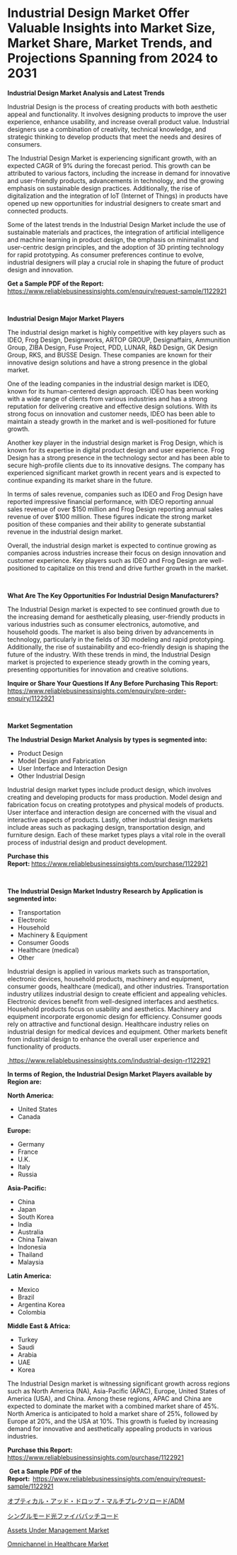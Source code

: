 <p><h1>Industrial Design Market Offer Valuable Insights into Market Size, Market Share, Market Trends, and Projections Spanning from 2024 to 2031</h1></p><p><strong>Industrial Design Market Analysis and Latest Trends</strong></p>
<p><p>Industrial Design is the process of creating products with both aesthetic appeal and functionality. It involves designing products to improve the user experience, enhance usability, and increase overall product value. Industrial designers use a combination of creativity, technical knowledge, and strategic thinking to develop products that meet the needs and desires of consumers.</p><p>The Industrial Design Market is experiencing significant growth, with an expected CAGR of 9% during the forecast period. This growth can be attributed to various factors, including the increase in demand for innovative and user-friendly products, advancements in technology, and the growing emphasis on sustainable design practices. Additionally, the rise of digitalization and the integration of IoT (Internet of Things) in products have opened up new opportunities for industrial designers to create smart and connected products.</p><p>Some of the latest trends in the Industrial Design Market include the use of sustainable materials and practices, the integration of artificial intelligence and machine learning in product design, the emphasis on minimalist and user-centric design principles, and the adoption of 3D printing technology for rapid prototyping. As consumer preferences continue to evolve, industrial designers will play a crucial role in shaping the future of product design and innovation.</p></p>
<p><strong>Get a Sample PDF of the Report:&nbsp;</strong> <a href="https://www.reliablebusinessinsights.com/enquiry/request-sample/1122921">https://www.reliablebusinessinsights.com/enquiry/request-sample/1122921</a></p>
<p>&nbsp;</p>
<p><strong>Industrial Design Major Market Players</strong></p>
<p><p>The industrial design market is highly competitive with key players such as IDEO, Frog Design, Designworks, ARTOP GROUP, Designaffairs, Ammunition Group, ZIBA Design, Fuse Project, PDD, LUNAR, R&D Design, GK Design Group, RKS, and BUSSE Design. These companies are known for their innovative design solutions and have a strong presence in the global market.</p><p>One of the leading companies in the industrial design market is IDEO, known for its human-centered design approach. IDEO has been working with a wide range of clients from various industries and has a strong reputation for delivering creative and effective design solutions. With its strong focus on innovation and customer needs, IDEO has been able to maintain a steady growth in the market and is well-positioned for future growth.</p><p>Another key player in the industrial design market is Frog Design, which is known for its expertise in digital product design and user experience. Frog Design has a strong presence in the technology sector and has been able to secure high-profile clients due to its innovative designs. The company has experienced significant market growth in recent years and is expected to continue expanding its market share in the future.</p><p>In terms of sales revenue, companies such as IDEO and Frog Design have reported impressive financial performance, with IDEO reporting annual sales revenue of over $150 million and Frog Design reporting annual sales revenue of over $100 million. These figures indicate the strong market position of these companies and their ability to generate substantial revenue in the industrial design market.</p><p>Overall, the industrial design market is expected to continue growing as companies across industries increase their focus on design innovation and customer experience. Key players such as IDEO and Frog Design are well-positioned to capitalize on this trend and drive further growth in the market.</p></p>
<p>&nbsp;</p>
<p><strong>What Are The Key Opportunities For Industrial Design Manufacturers?</strong></p>
<p><p>The Industrial Design market is expected to see continued growth due to the increasing demand for aesthetically pleasing, user-friendly products in various industries such as consumer electronics, automotive, and household goods. The market is also being driven by advancements in technology, particularly in the fields of 3D modeling and rapid prototyping. Additionally, the rise of sustainability and eco-friendly design is shaping the future of the industry. With these trends in mind, the Industrial Design market is projected to experience steady growth in the coming years, presenting opportunities for innovation and creative solutions.</p></p>
<p><strong>Inquire or Share Your Questions If Any Before Purchasing This Report:</strong> <a href="https://www.reliablebusinessinsights.com/enquiry/pre-order-enquiry/1122921">https://www.reliablebusinessinsights.com/enquiry/pre-order-enquiry/1122921</a></p>
<p>&nbsp;</p>
<p><strong>Market Segmentation</strong></p>
<p><strong>The Industrial Design Market Analysis by types is segmented into:</strong></p>
<p><ul><li>Product Design</li><li>Model Design and Fabrication</li><li>User Interface and Interaction Design</li><li>Other Industrial Design</li></ul></p>
<p><p>Industrial design market types include product design, which involves creating and developing products for mass production. Model design and fabrication focus on creating prototypes and physical models of products. User interface and interaction design are concerned with the visual and interactive aspects of products. Lastly, other industrial design markets include areas such as packaging design, transportation design, and furniture design. Each of these market types plays a vital role in the overall process of industrial design and product development.</p></p>
<p><strong>Purchase this Report:&nbsp;</strong><a href="https://www.reliablebusinessinsights.com/purchase/1122921">https://www.reliablebusinessinsights.com/purchase/1122921</a></p>
<p>&nbsp;</p>
<p><strong>The Industrial Design Market Industry Research by Application is segmented into:</strong></p>
<p><ul><li>Transportation</li><li>Electronic</li><li>Household</li><li>Machinery & Equipment</li><li>Consumer Goods</li><li>Healthcare (medical)</li><li>Other</li></ul></p>
<p><p>Industrial design is applied in various markets such as transportation, electronic devices, household products, machinery and equipment, consumer goods, healthcare (medical), and other industries. Transportation industry utilizes industrial design to create efficient and appealing vehicles. Electronic devices benefit from well-designed interfaces and aesthetics. Household products focus on usability and aesthetics. Machinery and equipment incorporate ergonomic design for efficiency. Consumer goods rely on attractive and functional design. Healthcare industry relies on industrial design for medical devices and equipment. Other markets benefit from industrial design to enhance the overall user experience and functionality of products.</p></p>
<p><a href="https://www.reliablebusinessinsights.com/industrial-design-r1122921">&nbsp;https://www.reliablebusinessinsights.com/industrial-design-r1122921</a></p>
<p><strong>In terms of Region, the Industrial Design Market Players available by Region are:</strong></p>
<p>
    <p> <strong> North America: </strong>
        <ul>
            <li>United States</li>
            <li>Canada</li>
        </ul>
        </p> 
    <p> <strong> Europe: </strong>
        <ul>
            <li>Germany</li>
            <li>France</li>
            <li>U.K.</li>
            <li>Italy</li>
            <li>Russia</li>
        </ul>
        </p> 
    <p> <strong> Asia-Pacific: </strong>
        <ul>
            <li>China</li>
            <li>Japan</li>
            <li>South Korea</li>
            <li>India</li>
            <li>Australia</li>
            <li>China Taiwan</li>
            <li>Indonesia</li>
            <li>Thailand</li>
            <li>Malaysia</li>
        </ul>
        </p> 
    <p> <strong> Latin America: </strong>
        <ul>
            <li>Mexico</li>
            <li>Brazil</li>
            <li>Argentina Korea</li>
            <li>Colombia</li>
        </ul>
        </p> 
    <p> <strong> Middle East & Africa: </strong>
        <ul>
            <li>Turkey</li>
            <li>Saudi</li>
            <li>Arabia</li>
            <li>UAE</li>
            <li>Korea</li>
        </ul>
    </p>
    </p>
<p><p>The Industrial Design market is witnessing significant growth across regions such as North America (NA), Asia-Pacific (APAC), Europe, United States of America (USA), and China. Among these regions, APAC and China are expected to dominate the market with a combined market share of 45%. North America is anticipated to hold a market share of 25%, followed by Europe at 20%, and the USA at 10%. This growth is fueled by increasing demand for innovative and aesthetically appealing products in various industries.</p></p>
<p><strong>Purchase this Report: </strong><a href="https://www.reliablebusinessinsights.com/purchase/1122921">https://www.reliablebusinessinsights.com/purchase/1122921</a></p>
<p>&nbsp;<strong>Get a Sample PDF of the Report:&nbsp;&nbsp;</strong><a href="https://www.reliablebusinessinsights.com/enquiry/request-sample/1122921">https://www.reliablebusinessinsights.com/enquiry/request-sample/1122921</a></p>
<p><strong></strong></p>
<p><p><a href="https://github.com/TysonKub/Market-Research-Report-List-1/blob/main/5766466180001.md">オプティカル・アッド・ドロップ・マルチプレクソロード/ADM</a></p><p><a href="https://github.com/RaeJenkins1952/Market-Research-Report-List-2/blob/main/1333608180000.md">シングルモード光ファイバパッチコード</a></p><p><a href="https://github.com/DarrenSipes1990/Market-Research-Report-List-1/blob/main/assets-under-management-market.md">Assets Under Management Market</a></p><p><a href="https://github.com/Airanohannonzb68e5pb53oc1/Market-Research-Report-List-3/blob/main/omnichannel-in-healthcare-market.md">Omnichannel in Healthcare Market</a></p></p>